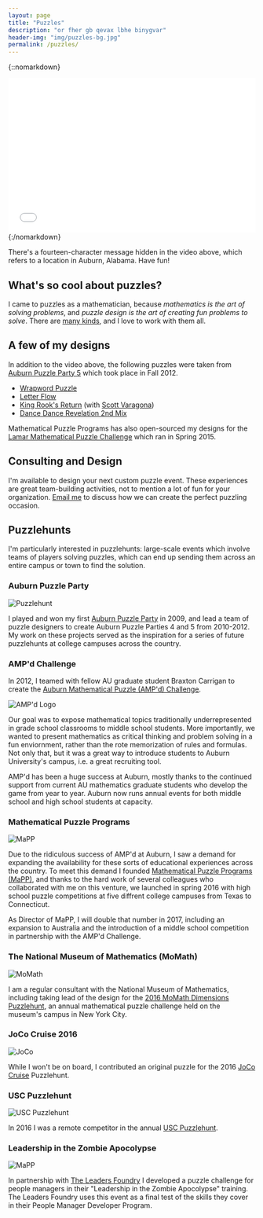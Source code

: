 ```yaml
---
layout: page
title: "Puzzles"
description: "or fher gb qevax lbhe binygvar"
header-img: "img/puzzles-bg.jpg"
permalink: /puzzles/
---
```


{::nomarkdown}
<div class="youtube">
<iframe width="560" height="315" style="max-width:100%" src="//www.youtube.com/embed/KrL5WV7TxYI" frameborder="0" allowfullscreen></iframe>
</div>
{:/nomarkdown}

There's a fourteen-character message hidden in the video above, which refers
to a location in Auburn, Alabama. Have fun!

## What's so cool about puzzles?

I came to puzzles as a mathematician,
because *mathematics is the art of solving problems*, and *puzzle design
is the art of creating fun problems to solve*.
There are [many kinds](/puzzles/types/), and I love to work with
them all.

## A few of my designs

In addition to the video above,
the following puzzles were taken from
[Auburn Puzzle Party 5](http://auburnpuzzleparty.wikia.com/wiki/APP5)
which took place in Fall 2012.

* [Wrapword Puzzle](https://drive.google.com/file/d/0B8pZbEA-o_pVTUpTbC0zNm50RXc/view)
* [Letter Flow](https://drive.google.com/file/d/0B8pZbEA-o_pVN3RudkI5U1NWYjQ/view)
* [King Rook's Return](https://drive.google.com/folderview?ddrp=1&id=0BztY6G2AjPh0X2lPX0ltNHZSWjg#) (with
  [Scott Varagona](http://www.montevallo.edu/staff-bio/scott-varagona/))
* [Dance Dance Revelation 2nd Mix](https://www.youtube.com/watch?v=-lBMAoqR1iI)

Mathematical Puzzle Programs has also open-sourced my designs for the
[Lamar Mathematical Puzzle Challenge](https://github.com/MaPPmath/lamp-2015/)
which ran in Spring 2015.

## Consulting and Design

I'm available to design your next custom puzzle event. These experiences
are great team-building activities, not to mention a lot of fun for your
organization. [Email me](mailto:steven.clontz@gmail.com) to discuss
how we can create the perfect puzzling occasion.

## Puzzlehunts

I'm particularly interested in puzzlehunts: large-scale events which involve
teams of players solving puzzles, which can end up sending them across an
entire campus or town to find the solution.

### Auburn Puzzle Party

![Puzzlehunt](/img/puzzlehunt.jpg)

I played and won my first
[Auburn Puzzle Party](http://auburnpuzzleparty.wikia.com) in 2009, and
lead a team of puzzle designers to create Auburn Puzzle Parties 4 and 5 from
2010-2012. My work on these projects served as the inspiration
for a series of future puzzlehunts at college campuses across the country.

### AMP'd Challenge

In 2012, I teamed with fellow AU graduate student Braxton Carrigan
to create the
[Auburn Mathematical Puzzle (AMP'd) Challenge](http://www.auburn.edu/academic/cosam/departments/outreach/programs/AMPd/index.htm).

![AMP'd Logo](/img/ampd.jpg)

Our goal was to expose mathematical topics traditionally underrepresented
in grade school classrooms to middle school students. More
importantly, we wanted to present mathematics as critical thinking and
problem solving in a fun enviornment, rather than the rote memorization
of rules and formulas. Not only that, but it was a great
way to introduce students to Auburn University's campus, i.e. a great
recruiting tool.

AMP'd has been a huge success at Auburn, mostly thanks to the continued
support from current AU mathematics graduate students who
develop the game from year to year. Auburn now runs annual events for both
middle school and high school students at capacity.

### Mathematical Puzzle Programs

![MaPP](http://www.mappmath.org/img/logo/banner_color.svg)

Due to the ridiculous success of AMP'd at Auburn, I saw a demand
for expanding the availability for these sorts of educational experiences
across the country. To meet this demand I founded
[Mathematical Puzzle Programs (MaPP)](http://mappmath.org), and thanks
to the hard work of several colleagues who collaborated with me
on this venture, we launched in spring 2016 with high school puzzle
competitions at five diffrent college campuses
from Texas to Connecticut.

As Director of MaPP, I will double that number in 2017,
including an expansion to Australia and the introduction of a middle
school competition in partnership with the AMP'd Challenge.

### The National Museum of Mathematics (MoMath)

![MoMath](/img/momath.png)

I am a regular consultant with the National Museum of Mathematics,
including taking lead of the design for the
[2016 MoMath Dimensions Puzzlehunt](http://dimensions.momath.org),
an annual mathematical puzzle challenge held on the museum's campus
in New York City.

### JoCo Cruise 2016

![JoCo](/img/joco.svg)

While I won't be on board, I contributed an original puzzle for
the 2016 [JoCo Cruise](https://jococruise.com/) Puzzlehunt.

### USC Puzzlehunt

![USC Puzzlehunt](/img/usc-puzzle.png)

In 2016 I was a remote competitor in the annual
[USC Puzzlehunt](http://uscpuzzlehunt.com/).

### Leadership in the Zombie Apocolypse

![MaPP](/img/zombies.png)

In partnership with [The Leaders Foundry](http://www.theleadersfoundry.com/)
I developed a puzzle challenge
for people managers in their "Leadership in the Zombie Apocolypse"
training. The Leaders Foundry uses this
event as a final test of the skills they cover in their People
Manager Developer Program.


